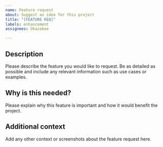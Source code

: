 ```yaml
---
name: Feature request
about: Suggest an idea for this project
title: "[FEATURE REQ]"
labels: enhancement
assignees: Okazakee

---
```


## Description

Please describe the feature you would like to request. Be as detailed as possible and include any relevant information such as use cases or examples.

## Why is this needed?

Please explain why this feature is important and how it would benefit the project.

## Additional context

Add any other context or screenshots about the feature request here.
